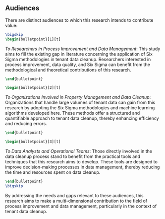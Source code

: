 ## Audiences

There are distinct audiences to which this research intends to contribute value:

```latex
\bigskip
\begin{bulletpoint}[1][t]
```
*To Researchers in Process Improvement and Data Management*: This study aims to fill the existing gap in literature concerning the application of Six Sigma methodologies in tenant data cleanup. Researchers interested in process improvement, data quality, and Six Sigma can benefit from the methodological and theoretical contributions of this research.
```latex
\end{bulletpoint}
```

```latex
\begin{bulletpoint}[2][t]
```
*To Organizations Involved in Property Management and Data Cleanup*: Organizations that handle large volumes of tenant data can gain from this research by adopting the Six Sigma methodologies and machine learning algorithms developed here. These methods offer a structured and quantifiable approach to tenant data cleanup, thereby enhancing efficiency and reducing errors.
```latex
\end{bulletpoint}
```

```latex
\begin{bulletpoint}[3][t]
```
*To Data Analysts and Operational Teams*: Those directly involved in the data cleanup process stand to benefit from the practical tools and techniques that this research aims to develop. These tools are designed to improve decision-making processes in data management, thereby reducing the time and resources spent on data cleanup.
```latex
\end{bulletpoint}
\bigskip
```

By addressing the needs and gaps relevant to these audiences, this research aims to make a multi-dimensional contribution to the field of process improvement and data management, particularly in the context of tenant data cleanup.